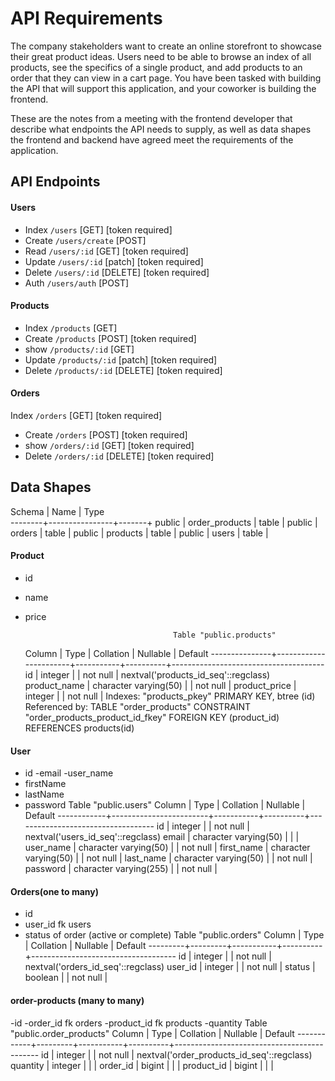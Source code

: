# API Requirements
The company stakeholders want to create an online storefront to showcase their great product ideas. Users need to be able to browse an index of all products, see the specifics of a single product, and add products to an order that they can view in a cart page. You have been tasked with building the API that will support this application, and your coworker is building the frontend.

These are the notes from a meeting with the frontend developer that describe what endpoints the API needs to supply, as well as data shapes the frontend and backend have agreed meet the requirements of the application. 

## API Endpoints
#### Users
- Index `/users` [GET] [token required]
- Create `/users/create` [POST] 
- Read `/users/:id` [GET] [token required]
- Update `/users/:id` [patch] [token required]
- Delete `/users/:id` [DELETE] [token required]
- Auth `/users/auth` [POST]


#### Products
- Index `/products` [GET]
- Create `/products` [POST] [token required]
- show `/products/:id` [GET]
- Update `/products/:id` [patch] [token required]
- Delete `/products/:id` [DELETE] [token required]

#### Orders
 Index `/orders` [GET] [token required]
- Create `/orders` [POST] [token required]
- show `/orders/:id` [GET] [token required]
- Delete `/orders/:id` [DELETE] [token required]
## Data Shapes

 Schema |      Name      | Type  
--------+----------------+-------+
 public | order_products | table | 
 public | orders         | table | 
 public | products       | table |
 public | users          | table | 
#### Product
-  id
- name
- price

                                       Table "public.products"
    Column     |         Type          | Collation | Nullable |               Default
---------------+-----------------------+-----------+----------+--------------------------------------
 id            | integer               |           | not null | nextval('products_id_seq'::regclass)
 product_name  | character varying(50) |           | not null |
 product_price | integer               |           | not null |
Indexes:
    "products_pkey" PRIMARY KEY, btree (id)
Referenced by:
    TABLE "order_products" CONSTRAINT "order_products_product_id_fkey" FOREIGN KEY (product_id) REFERENCES products(id)


#### User
- id
-email
-user_name
- firstName
- lastName
- password
                                      Table "public.users"
   Column   |          Type          | Collation | Nullable |              Default
------------+------------------------+-----------+----------+-----------------------------------
 id         | integer                |           | not null | nextval('users_id_seq'::regclass)
 email      | character varying(50)  |           |          |
 user_name  | character varying(50)  |           | not null |
 first_name | character varying(50)  |           | not null |
 last_name  | character varying(50)  |           | not null |
 password   | character varying(255) |           | not null |

#### Orders(one to many)
- id
- user_id fk users
- status of order (active or complete)
                             Table "public.orders"
 Column  |  Type   | Collation | Nullable |              Default
---------+---------+-----------+----------+------------------------------------
 id      | integer |           | not null | nextval('orders_id_seq'::regclass)
 user_id | integer |           | not null |
 status  | boolean |           | not null |

#### order-products (many to many)
-id
-order_id fk orders
-product_id fk products
-quantity
 Table "public.order_products"
   Column   |  Type   | Collation | Nullable |                  Default
------------+---------+-----------+----------+--------------------------------------------
 id         | integer |           | not null | nextval('order_products_id_seq'::regclass)
 quantity   | integer |           |          |
 order_id   | bigint  |           |          |
 product_id | bigint  |           |          |

